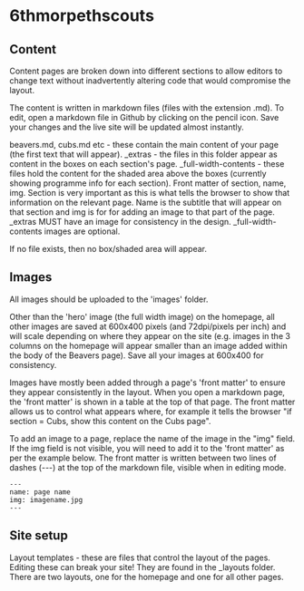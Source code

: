 # 6thmorpethscouts


## Content 
Content pages are broken down into different sections to allow editors to change text without inadvertently altering code that would compromise the layout.

The content is written in markdown files (files with the extension .md). To edit, open a markdown file in Github by clicking on the pencil icon. Save your changes and the live site will be updated almost instantly.

beavers.md, cubs.md etc - these contain the main content of your page (the first text that will appear).
\_extras - the files in this folder appear as content in the boxes on each section's page.
\_full-width-contents - these files hold the content for the shaded area above the boxes (currently showing programme info for each section). Front matter of section, name, img. Section is very important as this is what tells the browser to show that information on the relevant page. Name is the subtitle that will appear on that section and img is for for adding an image to that part of the page. \_extras MUST have an image for consistency in the design. \_full-width-contents images are optional.

If no file exists, then no box/shaded area will appear.

## Images
All images should be uploaded to the 'images' folder. 

Other than the 'hero' image (the full width image) on the homepage, all other images are saved at 600x400 pixels (and 72dpi/pixels per inch) and will scale depending on where they appear on the site (e.g. images in the 3 columns on the homepage will appear smaller than an image added within the body of the Beavers page). Save all your images at 600x400 for consistency. 

Images have mostly been added through a page's 'front matter' to ensure they appear consistently in the layout.
When you open a markdown page, the 'front matter' is shown in a table at the top of that page. The front matter allows us to control what appears where, for example it tells the browser "if section = Cubs, show this content on the Cubs page".

To add an image to a page, replace the name of the image in the "img" field. If the img field is not visible, you will need to add it to the 'front matter' as per the example below.
The front matter is written between two lines of dashes (---) at the top of the markdown file, visible when in editing mode.

```
---
name: page name
img: imagename.jpg
---
```

## Site setup
Layout templates - these are files that control the layout of the pages. Editing these can break your site! They are found in the \_layouts folder. There are two layouts, one for the homepage and one for all other pages.




